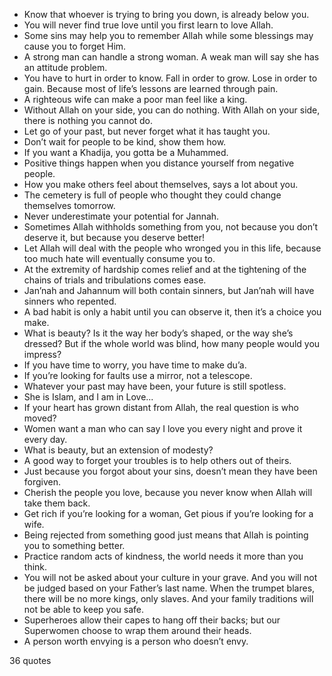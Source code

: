  - Know that whoever is trying to bring you down, is already below you.
 - You will never find true love until you first learn to love Allah.
 - Some sins may help you to remember Allah while some blessings may cause you to forget Him.
 - A strong man can handle a strong woman. A weak man will say she has an attitude problem.
 - You have to hurt in order to know. Fall in order to grow. Lose in order to gain. Because most of life’s lessons are learned through pain.
 - A righteous wife can make a poor man feel like a king.
 - Without Allah on your side, you can do nothing. With Allah on your side, there is nothing you cannot do.
 - Let go of your past, but never forget what it has taught you.
 - Don’t wait for people to be kind, show them how.
 - If you want a Khadija, you gotta be a Muhammed.
 - Positive things happen when you distance yourself from negative people.
 - How you make others feel about themselves, says a lot about you.
 - The cemetery is full of people who thought they could change themselves tomorrow.
 - Never underestimate your potential for Jannah.
 - Sometimes Allah withholds something from you, not because you don’t deserve it, but because you deserve better!
 - Let Allah will deal with the people who wronged you in this life, because too much hate will eventually consume you to.
 - At the extremity of hardship comes relief and at the tightening of the chains of trials and tribulations comes ease.
 - Jan’nah and Jahannum will both contain sinners, but Jan’nah will have sinners who repented.
 - A bad habit is only a habit until you can observe it, then it’s a choice you make.
 - What is beauty? Is it the way her body’s shaped, or the way she’s dressed? But if the whole world was blind, how many people would you impress?
 - If you have time to worry, you have time to make du’a.
 - If you’re looking for faults use a mirror, not a telescope.
 - Whatever your past may have been, your future is still spotless.
 - She is Islam, and I am in Love...
 - If your heart has grown distant from Allah, the real question is who moved?
 - Women want a man who can say I love you every night and prove it every day.
 - What is beauty, but an extension of modesty?
 - A good way to forget your troubles is to help others out of theirs.
 - Just because you forgot about your sins, doesn’t mean they have been forgiven.
 - Cherish the people you love, because you never know when Allah will take them back.
 - Get rich if you’re looking for a woman, Get pious if you’re looking for a wife.
 - Being rejected from something good just means that Allah is pointing you to something better.
 - Practice random acts of kindness, the world needs it more than you think.
 - You will not be asked about your culture in your grave. And you will not be judged based on your Father’s last name. When the trumpet blares, there will be no more kings, only slaves. And your family traditions will not be able to keep you safe.
 - Superheroes allow their capes to hang off their backs; but our Superwomen choose to wrap them around their heads.
 - A person worth envying is a person who doesn’t envy.

36 quotes